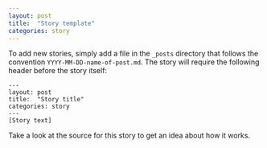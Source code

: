 ```yaml
---
layout: post
title:  "Story template"
categories: story
---
```

To add new stories, simply add a file in the `_posts` directory that follows the convention `YYYY-MM-DD-name-of-post.md`.
The story will require the following header before the story itself:

```
---
layout: post
title:  "Story title"
categories: story
---
[Story text]
```

Take a look at the source for this story to get an idea about how it works.